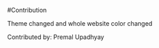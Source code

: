 #Contribution
<p>Theme changed and whole website color changed</p>
<p>Contributed by: Premal Upadhyay</p>